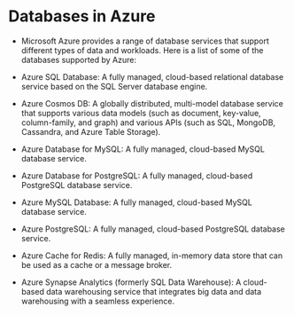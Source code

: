 # Databases in Azure

- Microsoft Azure provides a range of database services that support different types of data and workloads. Here is a list of some of the databases supported by Azure:

- Azure SQL Database: A fully managed, cloud-based relational database service based on the SQL Server database engine.

- Azure Cosmos DB: A globally distributed, multi-model database service that supports various data models (such as document, key-value, column-family, and graph) and various APIs (such as SQL, MongoDB, Cassandra, and Azure Table Storage).

- Azure Database for MySQL: A fully managed, cloud-based MySQL database service.

- Azure Database for PostgreSQL: A fully managed, cloud-based PostgreSQL database service.

- Azure MySQL Database: A fully managed, cloud-based MySQL database service.

- Azure PostgreSQL: A fully managed, cloud-based PostgreSQL database service.

- Azure Cache for Redis: A fully managed, in-memory data store that can be used as a cache or a message broker.

- Azure Synapse Analytics (formerly SQL Data Warehouse): A cloud-based data warehousing service that integrates big data and data warehousing with a seamless experience.